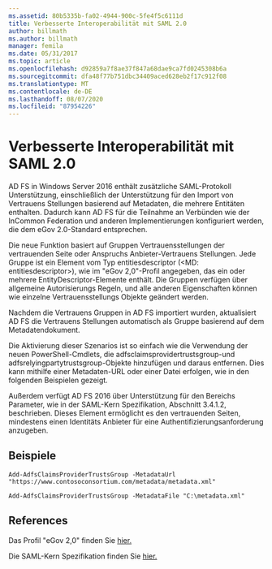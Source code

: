 ```yaml
---
ms.assetid: 80b5335b-fa02-4944-900c-5fe4f5c6111d
title: Verbesserte Interoperabilität mit SAML 2.0
author: billmath
ms.author: billmath
manager: femila
ms.date: 05/31/2017
ms.topic: article
ms.openlocfilehash: d92859a7f8ae37f847a68dae9ca7fd0245308b6a
ms.sourcegitcommit: dfa48f77b751dbc34409aced628eb2f17c912f08
ms.translationtype: MT
ms.contentlocale: de-DE
ms.lasthandoff: 08/07/2020
ms.locfileid: "87954226"
---
```

# <a name="improved-interoperability-with-saml-20"></a>Verbesserte Interoperabilität mit SAML 2.0




AD FS in Windows Server 2016 enthält zusätzliche SAML-Protokoll Unterstützung, einschließlich der Unterstützung für den Import von Vertrauens Stellungen basierend auf Metadaten, die mehrere Entitäten enthalten.  Dadurch kann AD FS für die Teilnahme an Verbünden wie der InCommon Federation und anderen Implementierungen konfiguriert werden, die dem eGov 2.0-Standard entsprechen.

Die neue Funktion basiert auf Gruppen Vertrauensstellungen der vertrauenden Seite oder Anspruchs Anbieter-Vertrauens Stellungen. Jede Gruppe ist ein Element vom Typ entitiesdescriptor (<MD: entitiesdescriptor>), wie im "eGov 2,0"-Profil angegeben, das ein oder mehrere EntityDescriptor-Elemente enthält.  Die Gruppen verfügen über allgemeine Autorisierungs Regeln, und alle anderen Eigenschaften können wie einzelne Vertrauensstellungs Objekte geändert werden.

Nachdem die Vertrauens Gruppen in AD FS importiert wurden, aktualisiert AD FS die Vertrauens Stellungen automatisch als Gruppe basierend auf dem Metadatendokument.

Die Aktivierung dieser Szenarios ist so einfach wie die Verwendung der neuen PowerShell-Cmdlets, die adfsclaimsprovidertrustsgroup-und adfsrelyingpartytrustsgroup-Objekte hinzufügen und daraus entfernen. Dies kann mithilfe einer Metadaten-URL oder einer Datei erfolgen, wie in den folgenden Beispielen gezeigt.

Außerdem verfügt AD FS 2016 über Unterstützung für den Bereichs Parameter, wie in der SAML-Kern Spezifikation, Abschnitt 3.4.1.2, beschrieben. Dieses Element ermöglicht es den vertrauenden Seiten, mindestens einen Identitäts Anbieter für eine Authentifizierungsanforderung anzugeben.

## <a name="examples"></a>Beispiele

```
Add-AdfsClaimsProviderTrustsGroup -MetadataUrl "https://www.contosoconsortium.com/metadata/metadata.xml"
```



```
Add-AdfsClaimsProviderTrustsGroup -MetadataFile "C:\metadata.xml"
```

## <a name="references"></a>References

Das Profil "eGov 2,0" finden Sie [hier.](https://kantarainitiative.org/confluence/download/attachments/60817482/kantara-report-egov-saml2-profile-2.0.pdf?version=1&modificationDate=1345580916000&api=v2)

Die SAML-Kern Spezifikation finden Sie [hier.](https://docs.oasis-open.org/security/saml/v2.0/saml-core-2.0-os.pdf)


